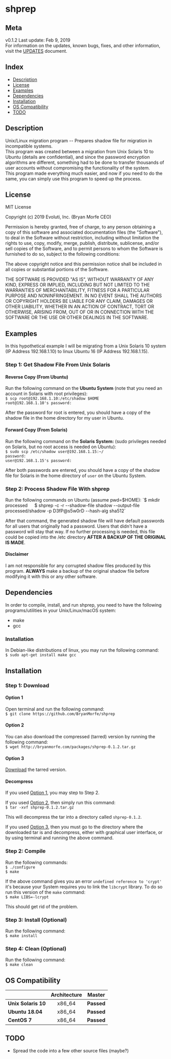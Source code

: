 # shprep

## Meta
v0.1.2
Last update: Feb 9, 2019  
For information on the updates, known bugs, fixes, and other information, visit the [UPDATES](https://github.com/BryanMorfe/shprep/blob/master/UPDATES.md) document.  

## Index
- [Description](https://github.com/BryanMorfe/shprep/blob/master/README.md#description)
- [License](https://github.com/BryanMorfe/shprep/blob/master/README.md#license)
- [Examples](https://github.com/BryanMorfe/shprep/blob/master/README.md#examples)
- [Dependencies](https://github.com/BryanMorfe/shprep/blob/master/README.md#dependencies)
- [Installation](https://github.com/BryanMorfe/shprep/blob/master/README.md#installation)
- [OS Compatibility](https://github.com/BryanMorfe/shprep/blob/master/README.md#os-compatibility)
- [TODO](https://github.com/BryanMorfe/shprep/blob/master/README.md#todo)

## Description
Unix/Linux migration program -- Prepares shadow file for migration in incompatible systems.  
This program was created between a migration from Unix Solaris 10 to Ubuntu (details are confidential), and since the password encryption algorithms are different, something had to be done to transfer thousands of user accounts without compromising the functionality of the system.  
This program made everything much easier, and now if you need to do the same, you can simply use this program to speed up the process.

## License
MIT License

Copyright (c) 2019 Evoluti, Inc. (Bryan Morfe CEO)

Permission is hereby granted, free of charge, to any person obtaining a copy
of this software and associated documentation files (the "Software"), to deal
in the Software without restriction, including without limitation the rights
to use, copy, modify, merge, publish, distribute, sublicense, and/or sell
copies of the Software, and to permit persons to whom the Software is
furnished to do so, subject to the following conditions:

The above copyright notice and this permission notice shall be included in all
copies or substantial portions of the Software.

THE SOFTWARE IS PROVIDED "AS IS", WITHOUT WARRANTY OF ANY KIND, EXPRESS OR
IMPLIED, INCLUDING BUT NOT LIMITED TO THE WARRANTIES OF MERCHANTABILITY,
FITNESS FOR A PARTICULAR PURPOSE AND NONINFRINGEMENT. IN NO EVENT SHALL THE
AUTHORS OR COPYRIGHT HOLDERS BE LIABLE FOR ANY CLAIM, DAMAGES OR OTHER
LIABILITY, WHETHER IN AN ACTION OF CONTRACT, TORT OR OTHERWISE, ARISING FROM,
OUT OF OR IN CONNECTION WITH THE SOFTWARE OR THE USE OR OTHER DEALINGS IN THE
SOFTWARE.

## Examples
In this hypothetical example I will be migrating from a Unix Solaris 10 system (IP Address 192.168.1.10) to linux Ubuntu 16 (IP Address 192.168.1.15).

### Step 1: Get Shadow File From Unix Solaris

#### Reverse Copy (From Ubuntu)
Run the following command on the **Ubuntu System** (note that you need an account in Solaris with root privileges):  
`$ scp root@192.168.1.10:/etc/shadow $HOME`  
`root@192.168.1.10's password:`  
  
After the password for root is entered, you should have a copy of the shadow file in the home directory for my user in Ubuntu.

#### Forward Copy (From Solaris)
Run the following command on the **Solaris System:** (sudo privileges needed on Solaris, but no root access is needed on Ubuntu):  
`$ sudo scp /etc/shadow user@192.168.1.15:~/`  
`password:`  
`user@192.168.1.15's password:`  
  
After both passwords are entered, you should have a copy of the shadow file for Solaris in the home directory of `user` on the Ubuntu System.  

### Step 2: Process Shadow File With shprep
Run the following commands on Ubuntu (assume pwd=$HOME):  
`$ mkdir processed`  
`$ shprep -c -r --shadow-file shadow --output-file processed/shadow -p D3fP@s5w0rD --hash-alg sha512`  
  
After that command, the generated shadow file will have default passwords for all users that originally had a password. Users that didn't have a password will stay that way. If no further processing is needed, this file could be copied into the /etc directory **AFTER A BACKUP OF THE ORIGINAL IS MADE**.  

#### Disclaimer
I am not responsible for any corrupted shadow files produced by this program. **ALWAYS** make a backup of the original shadow file before modifying it with this or any other software.  

## Dependencies
In order to compile, install, and run shprep, you need to have the following programs/utilities in your Unix/Linux/macOS system:
- make
- gcc

### Installation
In Debian-like distributions of linux, you may run the following command:  
`$ sudo apt-get install make gcc`  

## Installation

### Step 1: Download

#### Option 1
Open terminal and run the following command:  
`$ git clone https://github.com/BryanMorfe/shprep`  
  
#### Option 2
You can also download the compressed (tarred) version by running the following command:  
`$ wget http://bryanmorfe.com/packages/shprep-0.1.2.tar.gz`  
  
#### Option 3
[Download](http://bryanmorfe.com/packages/shprep-0.1.2.tar.gz) the tarred version.  

#### Decompress
If you used [Option 1](https://github.com/BryanMorfe/shprep/blob/master/README.md#option-1), you may step to Step 2.  
  
If you used [Option 2](https://github.com/BryanMorfe/shprep/blob/master/README.md#option-2), then simply run this command:  
`$ tar -xvf shprep-0.1.2.tar.gz`  
  
This will decompress the tar into a directory called `shprep-0.1.2`.  
  
If you used [Option 3](https://github.com/BryanMorfe/shprep/blob/master/README.md#option-3), then you must go to the directory where the downloaded tar is and decompress, either with graphical user interface, or by using terminal and running the above command.  

### Step 2: Compile

Run the following commands:  
`$ ./configure`  
`$ make`  
  
If the above command gives you an error `undefined reference to 'crypt'` it's because your System requires you to link the `libcrypt` library. To do so run this version of the `make` command:  
`$ make LIBS=-lcrypt`  
  
This should get rid of the problem.  

### Step 3: Install (Optional)
Run the following command:  
`$ make install`  
  
### Step 4: Clean (Optional)
Run the following command:  
`$ make clean`  

## OS Compatibility
| | **Architecture** | **Master** |
|---|:---:|:---:|
| **Unix Solaris 10** | x86_64 | **Passed** |
| **Ubuntu 18.04** | x86_64 | **Passed** |
| **CentOS 7** | x86_64 | **Passed** |

## TODO
- Spread the code into a few other source files (maybe?)
